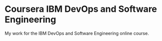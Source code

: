 # Coursera IBM DevOps and Software Engineering
My work for the IBM DevOps and Software Engineering online course.
